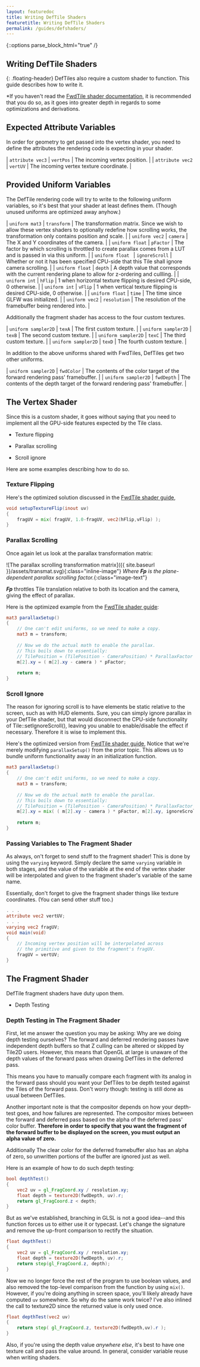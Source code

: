 ```yaml
---
layout: featuredoc
title: Writing DefTile Shaders
featuretitle: Writing DefTile Shaders
permalink: /guides/defshaders/
---
```


{::options parse_block_html="true" /}

Writing DefTile Shaders
-----------------------
{: .floating-header}
DefTiles also require a custom shader to function. This guide describes how to write it.

*If you haven't read the [FwdTile shader documentation](/Tile2D/guides/fwdshaders/), it is recommended
that you do so, as it goes into greater depth in regards to some optimizations and derivations.

Expected Attribute Variables
----------------------------
In order for geometry to get passed into the vertex shader, you need to define the
attributes the rendering code is expecting in your shader.

| ```attribute vec3``` | ```vertPos``` | The incoming vertex position. |
| ```attribute vec2``` | ```vertUV``` | The incoming vertex texture coordinate. |

Provided Uniform Variables
--------------------------
The DefTile rendering code will try to write to the following uniform variables, so it's best that
your shader at least defines them. (Though unused uniforms are optimized away anyhow.)

| ```uniform mat3``` | ```transform``` | The transformation matrix. Since we wish to allow these vertex shaders to optionally redefine how scrolling works, the transformation only contains position and scale. |
| ```uniform vec2``` | ```camera``` | The X and Y coordinates of the camera. |
| ```uniform float``` | ```pFactor``` | The factor by which scrolling is throttled to create parallax comes from a LUT and is passed in via this uniform. |
| ```uniform float ``` | ```ignoreScroll``` | Whether or not it has been specified CPU-side that this Tile shall ignore camera scrolling. |
| ```uniform float``` | ```depth``` | A depth value that corresponds with the current rendering plane to allow for z-ordering and cullling. |
| ```uniform int``` | ```hFlip``` | 1 when horizontal texture flipping is desired CPU-side, 0 otherwise. |
| ```uniform int``` | ```vFlip``` | 1 when vertical texture flipping is desired CPU-side, 0 otherwise. |
| ```uniform float``` | ```time``` | The time since GLFW was initialized. |
| ```uniform vec2``` | ```resolution``` | The resolution of the framebuffer being rendered into. |

Additionally the fragment shader has access to the four custom textures.

| ```uniform sampler2D``` | ```texA``` | The first custom texture. |
| ```uniform sampler2D``` | ```texB``` | The second custom texture. |
| ```uniform sampler2D``` | ```texC``` | The third custom texture. |
| ```uniform sampler2D``` | ```texD``` | The fourth custom texture. |

In addition to the above uniforms shared with FwdTiles, DefTiles get two other uniforms.

| ```uniform sampler2D``` | ```fwdColor``` | The contents of the color target of the forward rendering pass' framebuffer. |
| ```uniform sampler2D``` | ```fwdDepth``` | The contents of the depth target of the forward rendering pass' framebuffer. |

The Vertex Shader
-----------------
Since this is a custom shader, it goes without saying that you need to implement all the
GPU-side features expected by the Tile class.

- <p class='li-text'>Texture flipping</p>
- <p class='li-text'>Parallax scrolling</p>
- <p class='li-text'>Scroll ignore</p>

Here are some examples describing how to do so.

<h3>Texture Flipping</h3>

Here's the optimized solution discussed in the [FwdTile shader guide](/Tile2D/guides/fwdshaders/),

```glsl
void setupTextureFlip(inout uv)
{
    fragUV = mix( fragUV, 1.0-fragUV, vec2(hFlip,vFlip) );
}
```

<h3>Parallax Scrolling</h3>

Once again let us look at the parallax transformation matrix:

![The parallax scrolling transformation matrix]({{ site.baseurl }}/assets/transmat.svg){:class="inline-image"}
*Where **Fp** is the plane-dependent parallax scrolling factor.*{:class="image-text"}

***Fp*** throttles Tile translation relative to both its location and the camera, giving the 
effect of parallax.

Here is the optimized example from the [FwdTile shader guide](/Tile2D/guides/fwdshaders/):

```glsl
mat3 parallaxSetup()
{
    // One can't edit uniforms, so we need to make a copy.
    mat3 m = transform;
    
    // Now we do the actual math to enable the parallax.
    // This boils down to essentially:
    // TilePosition = (TilePosition - CameraPosition) * ParallaxFactor
    m[2].xy = ( m[2].xy - camera ) * pFactor;
    
    return m;
}
```

<h3>Scroll Ignore</h3>

The reason for ignoring scroll is to have elements be static relative to the screen, such as with HUD elements.
Sure, you can simply ignore parallax in your DefTile shader, but that would disconnect the CPU-side functionality
of Tile::setIgnoreScroll(), leaving you unable to enable/disable the effect if necessary. Therefore it is wise
to implement this.

Here's the optimized version from [FwdTile shader guide](/Tile2D/guides/fwdshaders/), Notice that we're merely
modifying ```parallaxSetup()``` from the prior topic. This allows us to bundle uniform functionality away in an
initialization function.

```glsl
mat3 parallaxSetup()
{
    // One can't edit uniforms, so we need to make a copy.
    mat3 m = transform;
    
    // Now we do the actual math to enable the parallax.
    // This boils down to essentially:
    // TilePosition = (TilePosition - CameraPosition) * ParallaxFactor
    m[2].xy = mix( ( m[2].xy - camera ) * pFactor, m[2].xy, ignoreScroll );
    
    return m;
}
```

<h3>Passing Variables to The Fragment Shader</h3>

As always, on't forget to send stuff to the fragment shader! This is done by using the ```varying``` keyword. 
Simply declare the same ```varying``` variable in both stages, and the value of the variable at the end
of the vertex shader will be interpolated and given to the fragment shader's variable of the same name.

Essentially, don't forget to give the fragment shader things like texture coordinates. (You can send other
stuff too.)

```glsl
. . .
attribute vec2 vertUV;
. . .
varying vec2 fragUV;
void main(void)
{
    // Incoming vertex position will be interpolated across
    // the primitive and given to the fragment's fragUV.
    fragUV = vertUV;
}
```

The Fragment Shader
-------------------

DefTile fragment shaders have duty upon them.

- <p class='li-text'>Depth Testing</p>

<h3>Depth Testing in The Fragment Shader</h3>

First, let me answer the question you may be asking: Why are we doing depth testing ourselves?
The forward and deferred rendering passes have independent depth buffers so that Z culling can
be altered or skipped by Tile2D users. However, this means that OpenGL at large is unaware of
the depth values of the forward pass when drawing DefTiles in the deferred pass. 

This means you have to manually compare each fragment with its analog in the forward pass should
you want your DefTiles to be depth tested against the Tiles of the forward pass. Don't worry though:
testing is still done as usual between DefTiles.

Another important note is that the compositor depends on how your depth-test goes, and how failures
are represented. The compositor mixes between the forward and deferred pass based on the alpha of
the deferred pass' color buffer. **Therefore in order to specify that you want the fragment of the
forward buffer to be displayed on the screen, you must output an alpha value of zero.** 

Additionally The clear color for the deferred framebuffer also has an alpha of zero, so unwritten
portions of the buffer are ignored just as well.

Here is an example of how to do such depth testing:

```glsl
bool depthTest()
{
    vec2 uv = gl_FragCoord.xy / resolution.xy;
    float depth = texture2D(fwdDepth, uv).r;
    return gl_FragCoord.z < depth;
}
```

But as we've established, branching in GLSL is not a good idea--and this function forces us to either
use it or typecast. Let's change the signature and remove the up-front comparison to rectify the situation.

```glsl
float depthTest()
{
    vec2 uv = gl_FragCoord.xy / resolution.xy;
    float depth = texture2D(fwdDepth, uv).r;
    return step(gl_FragCoord.z, depth);
}
```

Now we no longer force the rest of the program to use boolean values, and also removed the top-level
comparison from the function by using ```mix()```.  However, if you're doing anything in screen space,
you'll likely already have computed ```uv``` somewhere. So why do the same work twice? I've also inlined
the call to texture2D since the returned value is only used once.

```glsl
float depthTest(vec2 uv)
{
    return step( gl_FragCoord.z, texture2D(fwdDepth,uv).r );
}
```

Also, if you're using the depth value *anywhere else*, it's best to have one texture call and pass the
value around. In general, consider variable reuse when writing shaders.